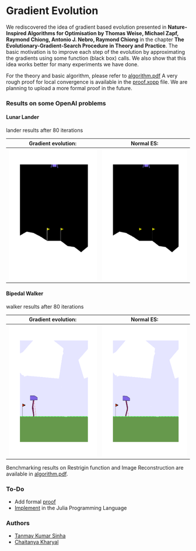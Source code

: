 # Gradient Evolution

We rediscovered the idea of gradient based evolution presented in **Nature-Inspired Algorithms for Optimisation by Thomas Weise, Michael Zapf, Raymond Chiong, Antonio J. Nebro, Raymond Chiong** in the chapter **The Evolutionary-Gradient-Search Procedure in Theory and Practice**. The basic motivation is to improve each step of the evolution by approximating the gradients using some function (black box) calls. We also show that this idea works better for many experiments we have done.

For the theory and basic algorithm, please refer to [algorithm.pdf](algorithm.pdf)
A very rough proof for local convergence is available in the [proof.xopp](proof.xopp) file. We are planning to upload a more formal proof in the future.

### Results on some OpenAI problems

#### Lunar Lander

lander results after 80 iterations

| Gradient evolution: | Normal ES: |
| :---: | :---: |
| <img src="gifs/lander_ours.gif" width="360" height="360" /> | <img src="gifs/lander_random.gif" width="360" height="360" /> |


#### Bipedal Walker

walker results after 80 iterations

| Gradient evolution: | Normal ES: |
| :---: | :---: |
| <img src="gifs/walker_ours.gif" width="360" height="360" /> | <img src="gifs/walker_random.gif" width="360" height="360" /> |
                                                 

Benchmarking results on Restrigin function and Image Reconstruction are available in [algorithm.pdf](algorithm.pdf).

### To-Do
- Add formal [proof](proof.xopp)
- [Implement](julia/image_reconstruction.jl) in the Julia Programming Language

### Authors
- [Tanmay Kumar Sinha](https://github.com/Tanmay-Kumar-Sinha)
- [Chaitanya Kharyal](https://github.com/Kharyal)
